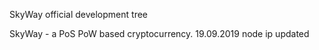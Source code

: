 SkyWay official development tree

SkyWay - a PoS PoW based cryptocurrency.
19.09.2019 node ip updated

